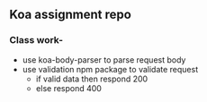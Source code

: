 ## Koa assignment repo
### Class work- 
- use koa-body-parser to parse request body
- use validation npm package to validate request 
   - if valid data then respond 200
   - else respond 400
